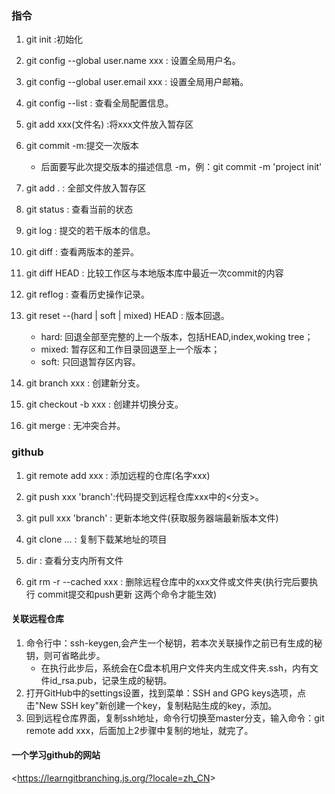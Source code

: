 ### 指令
1. git init :初始化
2. git config --global user.name xxx : 设置全局用户名。
3. git config --global user.email xxx : 设置全局用户邮箱。
4. git config --list : 查看全局配置信息。
5. git add xxx(文件名) :将xxx文件放入暂存区
6. git commit -m:提交一次版本
   - 后面要写此次提交版本的描述信息 -m，例：git commit -m 'project init'
7. git add . : 全部文件放入暂存区
8. git status : 查看当前的状态
9. git log : 提交的若干版本的信息。
10. git diff : 查看两版本的差异。
11. git diff HEAD : 比较工作区与本地版本库中最近一次commit的内容
12. git reflog : 查看历史操作记录。
13. git reset --(hard | soft | mixed) HEAD : 版本回退。  
    - hard: 回退全部至完整的上一个版本，包括HEAD,index,woking tree；
    - mixed: 暂存区和工作目录回退至上一个版本；
    - soft: 只回退暂存区内容。
    
14. git branch xxx : 创建新分支。
15. git checkout -b xxx : 创建并切换分支。
16. git merge <branch> : 无冲突合并。

### github
1. git remote add xxx : 添加远程的仓库(名字xxx)
2. git push xxx 'branch':代码提交到远程仓库xxx中的<分支>。
3. git pull xxx 'branch' : 更新本地文件(获取服务器端最新版本文件)
4. git clone ... : 复制下载某地址的项目

5. dir : 查看分支内所有文件
6. git rm -r --cached xxx : 删除远程仓库中的xxx文件或文件夹(执行完后要执行 commit提交和push更新 这两个命令才能生效)

#### 关联远程仓库
1. 命令行中：ssh-keygen,会产生一个秘钥，若本次关联操作之前已有生成的秘钥，则可省略此步。
    - 在执行此步后，系统会在C盘本机用户文件夹内生成文件夹.ssh，内有文件id_rsa.pub，记录生成的秘钥。
2. 打开GitHub中的settings设置，找到菜单：SSH and GPG keys选项，点击"New SSH key"新创建一个key，复制粘贴生成的key，添加。
3. 回到远程仓库界面，复制ssh地址，命令行切换至master分支，输入命令：git remote add xxx，后面加上2步骤中复制的地址，就完了。

       

#### 一个学习github的网站
&lt;https://learngitbranching.js.org/?locale=zh_CN&gt;


 

